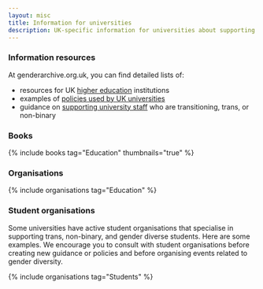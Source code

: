 ```yaml
---
layout: misc
title: Information for universities
description: UK-specific information for universities about supporting trans, nonbinary, and gender non-conforming students and staff
---
```


### Information resources

At genderarchive.org.uk, you can find detailed lists of:

- resources for UK [higher education](https://genderarchive.org.uk/tag/higher-education/) institutions
- examples of [policies used by UK universities](https://genderarchive.org.uk/tag/university-policies/)
- guidance on [supporting university staff](https://genderarchive.org.uk/tag/employing-university-staff/) who are transitioning, trans, or non-binary

### Books

{% include books tag="Education" thumbnails="true" %}

### Organisations

{% include organisations tag="Education" %}

### Student organisations

Some universities have active student organisations that specialise in supporting trans, non-binary, and gender diverse students. Here are some examples. We encourage you to consult with student organisations before creating new guidance or policies and before organising events related to gender diversity.

{% include organisations tag="Students" %}

